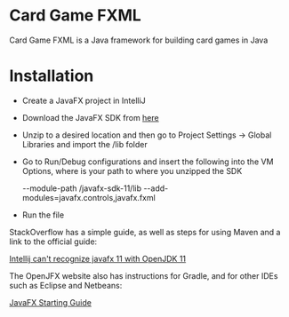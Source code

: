 # Card Game FXML

Card Game FXML is a Java framework for building card games in Java

# Installation

- Create a JavaFX project in IntelliJ
- Download the JavaFX SDK from [here](https://gluonhq.com/products/javafx/)
- Unzip to a desired location and then go to Project Settings -> Global Libraries and import the /lib folder
- Go to Run/Debug configurations and insert the following into the VM Options, where <PATH> is your path to where you unzipped the SDK

    --module-path <PATH>/javafx-sdk-11/lib --add-modules=javafx.controls,javafx.fxml
    
- Run the file

StackOverflow has a simple guide, as well as steps for using Maven and a link to the official guide:

[Intellij can't recognize javafx 11 with OpenJDK 11](https://stackoverflow.com/questions/52467561/intellij-cant-recognize-javafx-11-with-openjdk-11#52470141)

The OpenJFX website also has instructions for Gradle, and for other IDEs such as Eclipse and Netbeans:

[JavaFX Starting Guide](https://openjfx.io/openjfx-docs/#introduction)